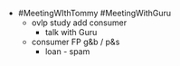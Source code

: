 - #MeetingWIthTommy #MeetingWithGuru
	- ovlp study add consumer
		- talk with Guru
	- consumer FP  g&b / p&s
		- loan - spam